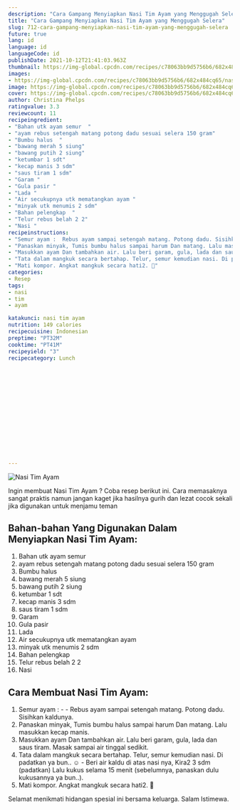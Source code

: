 ```yaml
---
description: "Cara Gampang Menyiapkan Nasi Tim Ayam yang Menggugah Selera"
title: "Cara Gampang Menyiapkan Nasi Tim Ayam yang Menggugah Selera"
slug: 712-cara-gampang-menyiapkan-nasi-tim-ayam-yang-menggugah-selera
future: true
lang: id
language: id
languageCode: id
publishDate: 2021-10-12T21:41:03.963Z 
thumbnail: https://img-global.cpcdn.com/recipes/c78063bb9d5756b6/682x484cq65/nasi-tim-ayam-foto-resep-utama.png
images:
- https://img-global.cpcdn.com/recipes/c78063bb9d5756b6/682x484cq65/nasi-tim-ayam-foto-resep-utama.png
image: https://img-global.cpcdn.com/recipes/c78063bb9d5756b6/682x484cq65/nasi-tim-ayam-foto-resep-utama.png
cover: https://img-global.cpcdn.com/recipes/c78063bb9d5756b6/682x484cq65/nasi-tim-ayam-foto-resep-utama.png
author: Christina Phelps
ratingvalue: 3.3
reviewcount: 11
recipeingredient:
- "Bahan utk ayam semur  "
- "ayam rebus setengah matang potong dadu sesuai selera 150 gram"
- "Bumbu halus  "
- "bawang merah 5 siung"
- "bawang putih 2 siung"
- "ketumbar 1 sdt"
- "kecap manis 3 sdm"
- "saus tiram 1 sdm"
- "Garam "
- "Gula pasir "
- "Lada "
- "Air secukupnya utk mematangkan ayam "
- "minyak utk menumis 2 sdm"
- "Bahan pelengkap  "
- "Telur rebus belah 2 2"
- "Nasi "
recipeinstructions:
- "Semur ayam :  Rebus ayam sampai setengah matang. Potong dadu. Sisihkan kaldunya."
- "Panaskan minyak, Tumis bumbu halus sampai harum Dan matang. Lalu masukkan kecap manis."
- "Masukkan ayam Dan tambahkan air. Lalu beri garam, gula, lada dan saus tiram. Masak sampai air tinggal sedikit."
- "Tata dalam mangkuk secara bertahap. Telur, semur kemudian nasi. Di padatkan ya bun.. ☺️ Beri air kaldu di atas nasi nya, Kira2 3 sdm (padatkan) Lalu kukus selama 15 menit (sebelumnya, panaskan dulu kukusannya ya bun..)."
- "Mati kompor. Angkat mangkuk secara hati2. 💖"
categories:
- Resep
tags:
- nasi
- tim
- ayam

katakunci: nasi tim ayam 
nutrition: 149 calories
recipecuisine: Indonesian
preptime: "PT32M"
cooktime: "PT41M"
recipeyield: "3"
recipecategory: Lunch


     
    
    
    
    
    
    
    
    
    
    
      
    
---
```



![Nasi Tim Ayam](https://img-global.cpcdn.com/recipes/c78063bb9d5756b6/682x484cq65/nasi-tim-ayam-foto-resep-utama.png)

Ingin membuat Nasi Tim Ayam ? Coba resep berikut ini. Cara memasaknya sangat praktis namun jangan kaget jika hasilnya gurih dan lezat cocok sekali jika digunakan untuk menjamu teman

<!--inarticleads1-->

## Bahan-bahan Yang Digunakan Dalam Menyiapkan Nasi Tim Ayam:

1. Bahan utk ayam semur  
1. ayam rebus setengah matang potong dadu sesuai selera 150 gram
1. Bumbu halus  
1. bawang merah 5 siung
1. bawang putih 2 siung
1. ketumbar 1 sdt
1. kecap manis 3 sdm
1. saus tiram 1 sdm
1. Garam 
1. Gula pasir 
1. Lada 
1. Air secukupnya utk mematangkan ayam 
1. minyak utk menumis 2 sdm
1. Bahan pelengkap  
1. Telur rebus belah 2 2
1. Nasi 



<!--inarticleads2-->

## Cara Membuat Nasi Tim Ayam:

1. Semur ayam : -  - Rebus ayam sampai setengah matang. Potong dadu. Sisihkan kaldunya.
1. Panaskan minyak, Tumis bumbu halus sampai harum Dan matang. Lalu masukkan kecap manis.
1. Masukkan ayam Dan tambahkan air. Lalu beri garam, gula, lada dan saus tiram. Masak sampai air tinggal sedikit.
1. Tata dalam mangkuk secara bertahap. Telur, semur kemudian nasi. Di padatkan ya bun.. ☺️ - Beri air kaldu di atas nasi nya, Kira2 3 sdm (padatkan) Lalu kukus selama 15 menit (sebelumnya, panaskan dulu kukusannya ya bun..).
1. Mati kompor. Angkat mangkuk secara hati2. 💖




Selamat menikmati hidangan spesial ini bersama keluarga. Salam Istimewa.
